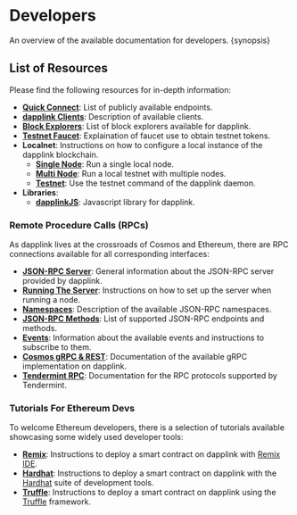 <!--
order: 1
-->

# Developers

An overview of the available documentation for developers. {synopsis}

## List of Resources

Please find the following resources for in-depth information:

- **[Quick Connect](./connect.md)**: List of publicly available endpoints.
- **[dapplink Clients](./clients.md)**: Description of available clients.
- **[Block Explorers](./explorers.md)**: List of block explorers available for dapplink.
- **[Testnet Faucet](./faucet.md)**: Explaination of faucet use to obtain testnet tokens.
- **Localnet**: Instructions on how to configure a local instance of the dapplink blockchain.
    - **[Single Node](./localnet/single_node.md)**: Run a single local node.
    - **[Multi Node](./localnet/multi_node.md)**: Run a local testnet with multiple nodes.
    - **[Testnet](./localnet/testnet_cmd.md)**: Use the testnet command of the dapplink daemon.
- **Libraries**:
    - **[dapplinkJS](./libraries/dapplinkjs.md)**: Javascript library for dapplink.

### Remote Procedure Calls (RPCs)

As dapplink lives at the crossroads of Cosmos and Ethereum, there are RPC connections available for all corresponding interfaces:

- **[JSON-RPC Server](./json-rpc/server.md)**: General information about the JSON-RPC server provided by dapplink.
- **[Running The Server](./json-rpc/running_server.md)**: Instructions on how to set up the server when running a node.
- **[Namespaces](./json-rpc/namespaces.md)**: Description of the available JSON-RPC namespaces.
- **[JSON-RPC Methods](./json-rpc/endpoints.md)**: List of supported JSON-RPC endpoints and methods.
- **[Events](./json-rpc/events.md)**: Information about the available events and instructions to subscribe to them.
- **[Cosmos gRPC & REST](https://api.dapplink.dev/)**: Documentation of the available gRPC implementation on dapplink.
- **[Tendermint RPC](https://docs.tendermint.com/v0.34/rpc/)**: Documentation for the RPC protocols supported by Tendermint.

### Tutorials For Ethereum Devs

To welcome Ethereum developers, there is a selection of tutorials available showcasing some widely used developer tools:

- **[Remix](./tools/remix.md)**: Instructions to deploy a smart contract on dapplink with [Remix IDE](http://remix.ethereum.org/).
- **[Hardhat](./tools/hardhat.md)**: Instructions to deploy a smart contract on dapplink with the [Hardhat](https://hardhat.org/) suite of development tools.
- **[Truffle](./tools/truffle.md)**: Instructions to deploy a smart contract on dapplink using the [Truffle](https://www.trufflesuite.com/truffle) framework.
